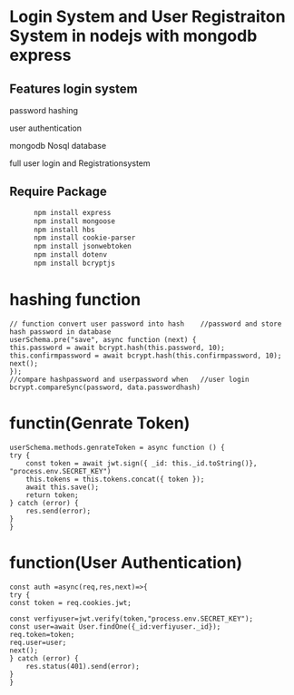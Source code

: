 #  Login System and User Registraiton System in nodejs with mongodb express
 

## Features login system
 
 
password hashing

user authentication

mongodb Nosql database 

full user login and Registrationsystem
  
  ## Require Package 

```bash
	  npm install express
	  npm install mongoose
	  npm install hbs
      npm install cookie-parser
      npm install jsonwebtoken
      npm install dotenv
      npm install bcryptjs
```
# hashing function 
    // function convert user password into hash    //password and store hash password in database
    userSchema.pre("save", async function (next) {
    this.password = await bcrypt.hash(this.password, 10);
    this.confirmpassword = await bcrypt.hash(this.confirmpassword, 10);
    next();
    });
    //compare hashpassword and userpassword when   //user login
    bcrypt.compareSync(password, data.passwordhash)
# functin(Genrate Token)
    userSchema.methods.genrateToken = async function () {
    try {
        const token = await jwt.sign({ _id: this._id.toString()}, "process.env.SECRET_KEY")
        this.tokens = this.tokens.concat({ token });
        await this.save();
        return token;
    } catch (error) {
        res.send(error);
    }
    }

# function(User Authentication)
    const auth =async(req,res,next)=>{
    try {
    const token = req.cookies.jwt; 
    
    const verfiyuser=jwt.verify(token,"process.env.SECRET_KEY");
    const user=await User.findOne({_id:verfiyuser._id});
    req.token=token;
    req.user=user;
    next();   
    } catch (error) {
        res.status(401).send(error);
    }
    }